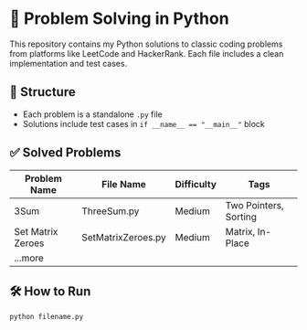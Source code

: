 # 🧠 Problem Solving in Python

This repository contains my Python solutions to classic coding problems from platforms like LeetCode and HackerRank. Each file includes a clean implementation and test cases.

## 🚀 Structure

- Each problem is a standalone `.py` file
- Solutions include test cases in `if __name__ == "__main__"` block

## ✅ Solved Problems

| Problem Name        | File Name             | Difficulty | Tags                    |
|---------------------|-----------------------|------------|-------------------------|
| 3Sum                | ThreeSum.py           | Medium     | Two Pointers, Sorting   |
| Set Matrix Zeroes   | SetMatrixZeroes.py    | Medium     | Matrix, In-Place        |
| ...more             |                       |            |                         |

## 🛠 How to Run

```bash
python filename.py

